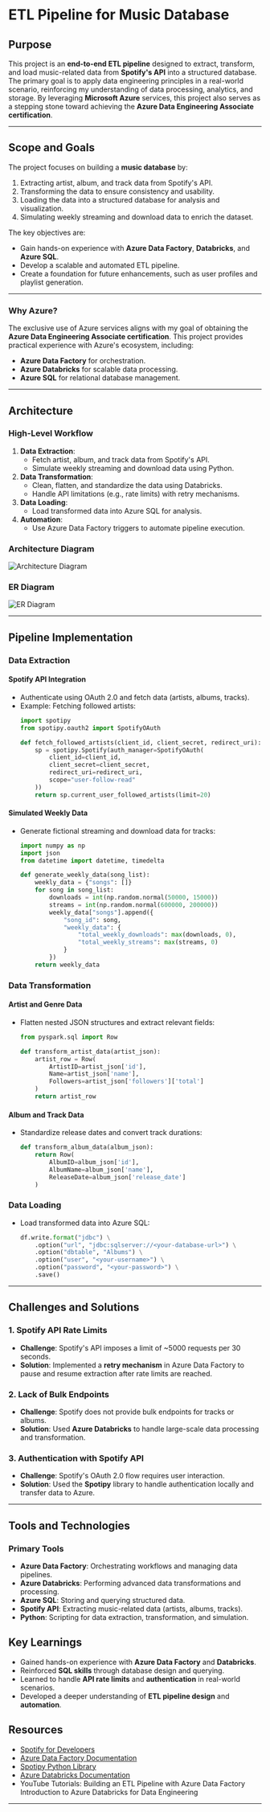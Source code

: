 # ETL Pipeline for Music Database

## **Purpose**
This project is an **end-to-end ETL pipeline** designed to extract, transform, and load music-related data from **Spotify's API** into a structured database. The primary goal is to apply data engineering principles in a real-world scenario, reinforcing my understanding of data processing, analytics, and storage. By leveraging **Microsoft Azure** services, this project also serves as a stepping stone toward achieving the **Azure Data Engineering Associate certification**.

---

## **Scope and Goals**
The project focuses on building a **music database** by:
1. Extracting artist, album, and track data from Spotify's API.
2. Transforming the data to ensure consistency and usability.
3. Loading the data into a structured database for analysis and visualization.
4. Simulating weekly streaming and download data to enrich the dataset.

The key objectives are:
- Gain hands-on experience with **Azure Data Factory**, **Databricks**, and **Azure SQL**.
- Develop a scalable and automated ETL pipeline.
- Create a foundation for future enhancements, such as user profiles and playlist generation.

---
### **Why Azure?**
The exclusive use of Azure services aligns with my goal of obtaining the **Azure Data Engineering Associate certification**. This project provides practical experience with Azure's ecosystem, including:
- **Azure Data Factory** for orchestration.
- **Azure Databricks** for scalable data processing.
- **Azure SQL** for relational database management.

---

## **Architecture**
### **High-Level Workflow**
1. **Data Extraction**:
   - Fetch artist, album, and track data from Spotify's API.
   - Simulate weekly streaming and download data using Python.
2. **Data Transformation**:
   - Clean, flatten, and standardize the data using Databricks.
   - Handle API limitations (e.g., rate limits) with retry mechanisms.
3. **Data Loading**:
   - Load transformed data into Azure SQL for analysis.
4. **Automation**:
   - Use Azure Data Factory triggers to automate pipeline execution.

### **Architecture Diagram**
![Architecture Diagram](path_to_architecture_diagram.png)

### **ER Diagram**
![ER Diagram](path_to_er_diagram.png)

---

## **Pipeline Implementation**
### **Data Extraction**
#### **Spotify API Integration**
- Authenticate using OAuth 2.0 and fetch data (artists, albums, tracks).
- Example: Fetching followed artists:
  ```python
  import spotipy
  from spotipy.oauth2 import SpotifyOAuth

  def fetch_followed_artists(client_id, client_secret, redirect_uri):
      sp = spotipy.Spotify(auth_manager=SpotifyOAuth(
          client_id=client_id,
          client_secret=client_secret,
          redirect_uri=redirect_uri,
          scope="user-follow-read"
      ))
      return sp.current_user_followed_artists(limit=20)
  ```

#### **Simulated Weekly Data**
- Generate fictional streaming and download data for tracks:
  ```python
  import numpy as np
  import json
  from datetime import datetime, timedelta

  def generate_weekly_data(song_list):
      weekly_data = {"songs": []}
      for song in song_list:
          downloads = int(np.random.normal(50000, 15000))
          streams = int(np.random.normal(600000, 200000))
          weekly_data["songs"].append({
              "song_id": song,
              "weekly_data": {
                  "total_weekly_downloads": max(downloads, 0),
                  "total_weekly_streams": max(streams, 0)
              }
          })
      return weekly_data
  ```

### **Data Transformation**
#### **Artist and Genre Data**
- Flatten nested JSON structures and extract relevant fields:
  ```python
  from pyspark.sql import Row

  def transform_artist_data(artist_json):
      artist_row = Row(
          ArtistID=artist_json['id'],
          Name=artist_json['name'],
          Followers=artist_json['followers']['total']
      )
      return artist_row
  ```

#### **Album and Track Data**
- Standardize release dates and convert track durations:
  ```python
  def transform_album_data(album_json):
      return Row(
          AlbumID=album_json['id'],
          AlbumName=album_json['name'],
          ReleaseDate=album_json['release_date']
      )
  ```

### **Data Loading**
- Load transformed data into Azure SQL:
  ```python
  df.write.format("jdbc") \
      .option("url", "jdbc:sqlserver://<your-database-url>") \
      .option("dbtable", "Albums") \
      .option("user", "<your-username>") \
      .option("password", "<your-password>") \
      .save()
  ```

---

## **Challenges and Solutions**
### **1. Spotify API Rate Limits**
- **Challenge**: Spotify's API imposes a limit of ~5000 requests per 30 seconds.
- **Solution**: Implemented a **retry mechanism** in Azure Data Factory to pause and resume extraction after rate limits are reached.

### **2. Lack of Bulk Endpoints**
- **Challenge**: Spotify does not provide bulk endpoints for tracks or albums.
- **Solution**: Used **Azure Databricks** to handle large-scale data processing and transformation.

### **3. Authentication with Spotify API**
- **Challenge**: Spotify's OAuth 2.0 flow requires user interaction.
- **Solution**: Used the **Spotipy** library to handle authentication locally and transfer data to Azure.

---
## **Tools and Technologies**
### **Primary Tools**
- **Azure Data Factory**: Orchestrating workflows and managing data pipelines.
- **Azure Databricks**: Performing advanced data transformations and processing.
- **Azure SQL**: Storing and querying structured data.
- **Spotify API**: Extracting music-related data (artists, albums, tracks).
- **Python**: Scripting for data extraction, transformation, and simulation.

## **Key Learnings**
- Gained hands-on experience with **Azure Data Factory** and **Databricks**.
- Reinforced **SQL skills** through database design and querying.
- Learned to handle **API rate limits** and **authentication** in real-world scenarios.
- Developed a deeper understanding of **ETL pipeline design** and **automation**.


## **Resources**
- [Spotify for Developers](https://developer.spotify.com/)
- [Azure Data Factory Documentation](https://learn.microsoft.com/en-us/azure/data-factory/)
- [Spotipy Python Library](https://spotipy.readthedocs.io/)
- [Azure Databricks Documentation](https://learn.microsoft.com/en-us/azure/databricks/)
- YouTube Tutorials:
                      Building an ETL Pipeline with Azure Data Factory
                      Introduction to Azure Databricks for Data Engineering

---

